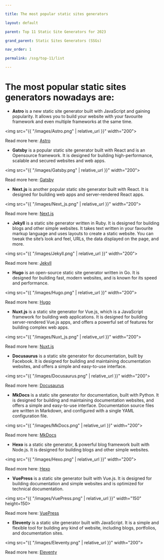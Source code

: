 ---
title: The most popular static sites generators
layout: default
parent: Top 11 Static Site Generators for 2023
grand_parent: Static Sites Generators (SSGs)
nav_order: 1
permalink: /ssg/top-11/list
---

# The most popular static sites generators nowadays are:

- **Astro** is a new static site generator built with JavaScript and gaining popularity. It allows you to build your website with your favourite framework and even multiple frameworks at the same time.

<img src="{{ "/images/Astro.png" | relative_url }}" width="200">

Read more here: [Astro](https://astro.build/)

- **Gatsby** is a popular static site generator built with React and is an Opensource framework. It is designed for building high-performance, scalable and secured websites and web apps.

<img src="{{ "/images/Gatsby.png" | relative_url }}" width="200">

Read more here: [Gatsby](https://www.gatsbyjs.com/)

- **Next.js** is another popular static site generator built with React. It is designed for building web apps and server-rendered React apps.

<img src="{{ "/images/Next_js.png" | relative_url }}" width="200">

Read more here: [Next.js](https://nextjs.org/)

- **Jekyll** is a static site generator written in Ruby. It is designed for building blogs and other simple websites. It takes text written in your favourite markup language and uses layouts to create a static website. You can tweak the site’s look and feel, URLs, the data displayed on the page, and more.

<img src="{{ "/images/Jekyll.png" | relative_url }}" width="200">

Read more here: [Jekyll](https://jekyllrb.com/)

- **Hugo** is an open-source static site generator written in Go. It is designed for building fast, modern websites, and is known for its speed and performance.

<img src="{{ "/images/Hugo.png" | relative_url }}" width="200">

Read more here: [Hugo](https://gohugo.io/)

- **Nuxt.js** is a static site generator for Vue.js, which is a JavaScript framework for building web applications. It is designed for building server-rendered Vue.js apps, and offers a powerful set of features for building complex web apps.

<img src="{{ "/images/Nuxt_js.png" | relative_url }}" width="200">

Read more here: [Nuxt.js](https://nuxt.com/)

- **Docusaurus** is a static site generator for documentation, built by Facebook. It is designed for building and maintaining documentation websites, and offers a simple and easy-to-use interface.

<img src="{{ "/images/Docusaurus.png" | relative_url }}" width="200">

Read more here: [Docusaurus](https://docusaurus.io/)

- **MkDocs** is a static site generator for documentation, built with Python. It is designed for building and maintaining documentation websites, and offers a simple and easy-to-use interface. Documentation source files are written in Markdown, and configured with a single YAML configuration file.

<img src="{{ "/images/MkDocs.png" | relative_url }}" width="200">

Read more here: [MkDocs](https://www.mkdocs.org/)

- **Hexo** is a static site generator, & powerful blog framework built with Node.js. It is designed for building blogs and other simple websites.

<img src="{{ "/images/Hexo.png" | relative_url }}" width="200">

Read more here: [Hexo](https://hexo.io/)

- **VuePress** is a static site generator built with Vue.js. It is designed for building documentation and simple websites and is optimized for technical documentation.

<img src="{{ "/images/VuePress.png" | relative_url }}" width="150" height=150>

Read more here: [VuePress](https://vuepress.vuejs.org/)

- **Eleventy** is a static site generator built with JavaScript. It is a simple and flexible tool for building any kind of website, including blogs, portfolios, and documentation sites.

<img src="{{ "/images/Eleventy.png" | relative_url }}" width="200">

Read more here: [Eleventy](https://www.11ty.dev/)
